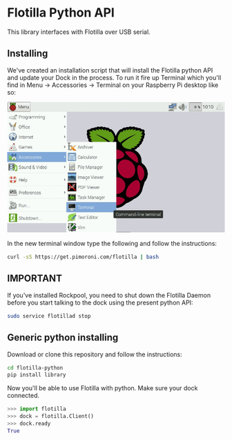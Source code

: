 # Flotilla Python API

This library interfaces with Flotilla over USB serial.

## Installing

We've created an installation script that will install the Flotilla python API and update your Dock in the process. To run it fire up Terminal which you'll find in Menu -> Accessories -> Terminal on your Raspberry Pi desktop like so:

![Finding the terminal](terminal.jpg)

In the new terminal window type the following and follow the instructions:

```bash
curl -sS https://get.pimoroni.com/flotilla | bash
```

## IMPORTANT

If you've installed Rockpool, you need to shut down the Flotilla Daemon before you start talking to the dock using the present python API:

```bash
sudo service flotillad stop
```

## Generic python installing

Download or clone this repository and follow the instructions:

```bash
cd flotilla-python
pip install library
```

Now you'll be able to use Flotilla with python. Make sure your dock connected.

```python
>>> import flotilla
>>> dock = flotilla.Client()
>>> dock.ready
True
```
